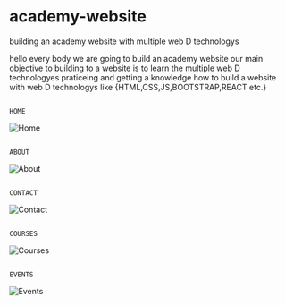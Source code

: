 # academy-website
building an academy website with multiple web D technologys 

hello every body we are going to build an academy website
our main objective to building to a website is to learn the multiple web D technologyes 
praticeing and getting a knowledge how to build a website with web D technologys like {HTML,CSS,JS,BOOTSTRAP,REACT etc.}

                                                                                 HOME
![Home](https://user-images.githubusercontent.com/62788378/163179731-22bd1527-7edd-4dd3-8c2e-8673519eaaaf.png)

                                                                                 ABOUT
![About](https://user-images.githubusercontent.com/62788378/163179798-dc0e27b4-f1b8-42cd-93be-55a57879f9ff.png)
    
                                                                                   CONTACT
![Contact](https://user-images.githubusercontent.com/62788378/163179811-a12bb28c-24cc-46f6-9ce3-9314e75352e7.png)

                                                                                   COURSES
![Courses](https://user-images.githubusercontent.com/62788378/163179815-295d8916-d4b0-49b5-8f62-99938ee888b2.png)

                                                                                   EVENTS
![Events](https://user-images.githubusercontent.com/62788378/163179816-0426e164-2089-4eb0-9335-caa2b71d16f9.png)
